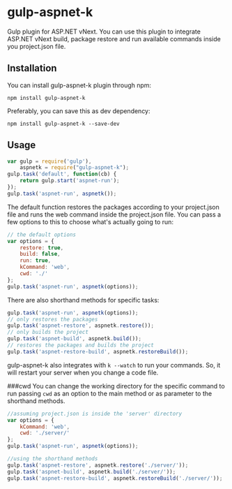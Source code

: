 gulp-aspnet-k
=============

Gulp plugin for ASP.NET vNext. You can use this plugin to integrate ASP.NET vNext build, package restore and run available commands inside you project.json file.

## Installation

You can install gulp-aspnet-k plugin through npm:

    npm install gulp-aspnet-k

Preferably, you can save this as dev dependency:

    npm install gulp-aspnet-k --save-dev

## Usage

```javascript
var gulp = require('gulp'),
    aspnetk = require("gulp-aspnet-k");
gulp.task('default', function(cb) {
    return gulp.start('aspnet-run');
});
gulp.task('aspnet-run', aspnetk());
```

The default function restores the packages according to your project.json file and runs the web command inside the project.json file. You can pass a few options to this to choose what's actually going to run:

```javascript
// the default options
var options = {
    restore: true,
    build: false,
    run: true,
    kCommand: 'web',
    cwd: './'
};
gulp.task('aspnet-run', aspnetk(options));
```

There are also shorthand methods for specific tasks:

```javascript
gulp.task('aspnet-run', aspnetk(options));
// only restores the packages
gulp.task('aspnet-restore', aspnetk.restore());
// only builds the project
gulp.task('aspnet-build', aspnetk.build());
// restores the packages and builds the project
gulp.task('aspnet-restore-build', aspnetk.restoreBuild());
```

gulp-aspnet-k also integrates with `k --watch` to run your commands. So, it will restart your server when you change a code file.

###cwd
You can change the working directory for the specific command to run passing `cwd` as an option to the main method or as parameter to the shorthand methods.

```javascript
//assuming project.json is inside the 'server' directory
var options = {
    kCommand: 'web',
    cwd: './server/'
};
gulp.task('aspnet-run', aspnetk(options));

//using the shorthand methods
gulp.task('aspnet-restore', aspnetk.restore('./server/'));
gulp.task('aspnet-build', aspnetk.build('./server/'));
gulp.task('aspnet-restore-build', aspnetk.restoreBuild('./server/'));
```
